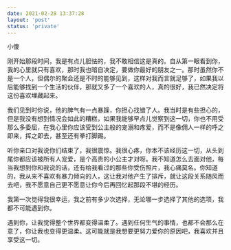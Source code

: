 ```yaml
---
date: 2021-02-28 13:37:28
layout: 'post'
status: 'private'
---
```



小傻

刚开始那段时间，我是有点儿胆怯的，我不敢相信这是真的。自从第一眼看到你，我的心里就只有喜欢，那时我也暗自决定，要做你最好的朋友之一。那时虽然你不是一个人，但偶尔的聚会还是不时的能够见到，这样对我而言就足够了，如果我以后能够找到一个生活的伙伴，那就又多了一个喜欢的人，真的很好，我已然决定将这份喜欢埋藏起来。

我们见到时你说，他的脾气有一点暴躁，你担心找错了人。我当时是有些担心的，但是我没有想到情况会如此的糟糕，如果我能够早点儿觉察到这一切，你也不用受那么多委屈，在我心里你应该受到公主般的宠溺和疼爱，而不是像佣人一样的呼之即来，挥之即去，甚至还有拳打脚踢。

听你亲口对我说你们结束了，我很震惊。我很心疼，你本不该经历这一切，从头到尾你都应该被所有人宠爱，是个高贵的小公主才对呀。我不知道怎么去面对他，每当我想到你和我说的话，还有给我看过的那些你受伤照片，我心痛莫名。你知道的，我从来不喜欢有暴力倾向的人，这让我对他产生了排斥，就让这段关系随风而去吧，我不愿意自己更不愿意让你今后再回忆起那段不堪的经历。

我第一次觉得我很幸运，我之前有多少次选择，无论哪一步选择了其他的选项，我都不可能遇到你。

遇到你，让我觉得整个世界都变得温柔了。遇到任何生气的事情，也都不会那么在意了，你让我也变得更温柔。这可能就是我想要更努力爱你的原因吧，我喜欢并且享受这一切。
